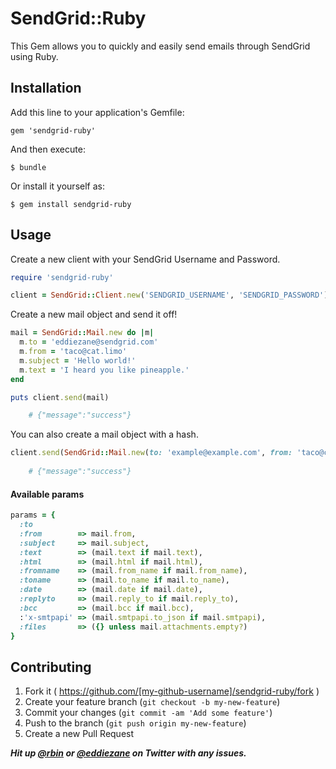 # SendGrid::Ruby

This Gem allows you to quickly and easily send emails through SendGrid using Ruby.


## Installation

Add this line to your application's Gemfile:

    gem 'sendgrid-ruby'

And then execute:

    $ bundle

Or install it yourself as:

    $ gem install sendgrid-ruby

## Usage

Create a new client with your SendGrid Username and Password.

```ruby
require 'sendgrid-ruby'

client = SendGrid::Client.new('SENDGRID_USERNAME', 'SENDGRID_PASSWORD')
```

Create a new mail object and send it off!
```ruby
mail = SendGrid::Mail.new do |m|
  m.to = 'eddiezane@sendgrid.com'
  m.from = 'taco@cat.limo'
  m.subject = 'Hello world!'
  m.text = 'I heard you like pineapple.'
end

puts client.send(mail) 

	# {"message":"success"}
```

You can also create a mail object with a hash.
```ruby
client.send(SendGrid::Mail.new(to: 'example@example.com', from: 'taco@cat.limo', subject: 'Hello world!', text: 'Hi there!', html: '<b>Hi there!</b>'))
	
	# {"message":"success"}
```

#### Available params

```ruby
params = {
  :to
  :from        => mail.from,
  :subject     => mail.subject,
  :text        => (mail.text if mail.text),
  :html        => (mail.html if mail.html),
  :fromname    => (mail.from_name if mail.from_name),
  :toname      => (mail.to_name if mail.to_name),
  :date        => (mail.date if mail.date),
  :replyto     => (mail.reply_to if mail.reply_to),
  :bcc         => (mail.bcc if mail.bcc),
  :'x-smtpapi' => (mail.smtpapi.to_json if mail.smtpapi),
  :files       => ({} unless mail.attachments.empty?)
}
```

## Contributing

1. Fork it ( https://github.com/[my-github-username]/sendgrid-ruby/fork )
2. Create your feature branch (`git checkout -b my-new-feature`)
3. Commit your changes (`git commit -am 'Add some feature'`)
4. Push to the branch (`git push origin my-new-feature`)
5. Create a new Pull Request

***Hit up <a href="http://twitter.com/rbin">@rbin</a> or <a href="http://twitter.com/eddiezane">@eddiezane</a> on Twitter with any issues.***
